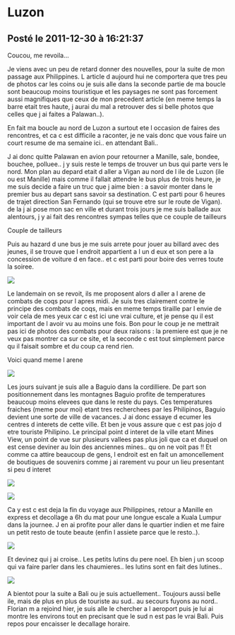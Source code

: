 # Luzon
## Posté le 2011-12-30 à 16:21:37

<p>Coucou, me revoila...</p>

<p>Je viens avec un peu de retard donner des nouvelles, pour la suite de mon passage aux Philippines. L article d aujourd hui ne comportera que tres peu de photos car les coins ou je suis alle dans la seconde partie de ma boucle sont beaucoup moins touristique et les paysages ne sont pas forcement aussi magnifiques que ceux de mon precedent article (en meme temps la barre etait tres haute, j aurai du mal a retrouver des si belle photos que celles que j ai faites a Palawan..).</p>

<p>En fait ma boucle au nord de Luzon a surtout ete l occasion de faires des rencontres, et ca c est difficile a raconter, je ne vais donc que vous faire un court resume de ma semaine ici.. en attendant Bali..

J ai donc quitte Palawan en avion pour retourner a Manille, sale, bondee, bouchee, polluee.. j y suis reste le temps de trouver un bus qui parte vers le nord. Mon plan au depard etait d aller a Vigan au nord de l ile de Luzon (ile ou est Manille) mais comme il fallait attendre le bus plus de trois heure, je me suis decide a faire un truc que j aime bien : a savoir monter dans le premier bus au depart sans savoir sa destination. C est parti pour 6 heures de trajet direction San Fernando (qui se trouve etre sur le route de Vigan). de la j ai pose mon sac en ville et durant trois jours je me suis ballade aux alentours, j y ai fait des rencontres sympas telles que ce couple de tailleurs

Couple de tailleurs

Puis au hazard d une bus je me suis arrete pour jouer au billard avec des jeunes, il se trouve que l endroit appartient a l un d eux et son pere a la concession de voiture d en face.. et c est parti pour boire des verres toute la soiree.</p>

<p><img src="http://etienne.croclemonde.org/public/Philippines/DSCF2278.jpg" /></p>

<p>Le landemain on se revoit, ils me proposent alors d aller a l arene de combats de coqs pour l apres midi. Je suis tres clairement contre le principe des combats de coqs, mais en meme temps tiraille par l envie de voir cela de mes yeux car c est ici une vrai culture, et je pense qu il est important de l avoir vu au moins une fois. Bon pour le coup je ne mettrait pas ici de photos des combats pour deux raisons : la premiere est que je ne veux pas montrer ca sur ce site, et la seconde c est tout simplement parce qu il faisait sombre et du coup ca rend rien.

Voici quand meme l arene</p>

<p><img src="http://etienne.croclemonde.org/public/Philippines/DSCF2287.jpg" /></p>

<p>Les jours suivant je suis alle a Baguio dans la cordilliere. De part son positionnement dans les montagnes Baguio profite de temperatures beaucoup moins elevees que dans le reste du pays. Ces temperatures fraiches (meme pour moi) etant tres recherchees par les Philipinos, Baguio devient une sorte de ville de vacances. J ai donc essaye d ecumer les centres d interets de cette ville. Et ben je vous assure que c est pas jojo d etre touriste Philipino. Le principal point d interet de la ville etant Mines View, un point de vue sur plusieurs vallees pas plus joli que ca et duquel on est cense deviner au loin des anciennes mines.. qu on ne voit pas !! Et comme ca attire beaucoup de gens, l endroit est en fait un amoncellement de boutiques de souvenirs comme j ai rarement vu pour un lieu presentant si peu d interet</p>

<p><img src="http://etienne.croclemonde.org/public/Philippines/DSCF2298.jpg" /></p>

<p><img src="http://etienne.croclemonde.org/public/Philippines/DSCF2296.jpg" /></p>

<p>Ca y est c est deja la fin du voyage aux Philippines, retour a Manille en express et decollage a 6h du mat pour une longue escale a Kuala Lumpur dans la journee. J en ai profite pour aller dans le quartier indien et me faire un petit resto de toute beaute (enfin l assiete parce que le resto..).</p>

<p><img src="http://etienne.croclemonde.org/public/Philippines/DSCF2306.jpg" /></p>

<p>Et devinez qui j ai croise.. Les petits lutins du pere noel. Eh bien j un scoop qui va faire parler dans les chaumieres.. les lutins sont en fait des lutines..</p>

<p><img src="http://etienne.croclemonde.org/public/Philippines/DSCF2308.jpg" /></p>

<p>A bientot pour la suite a Bali ou je suis actuellement.. Toujours aussi belle ile, mais de plus en plus de touriste au sud.. au secours fuyons au nord.. Florian m a rejoind hier, je suis alle le chercher a l aeroport puis je lui ai montre les environs tout en precisant que le sud n est pas le vrai Bali. Puis repos pour encaisser le decallage horaire.</p>
